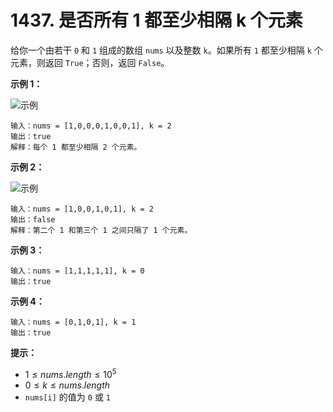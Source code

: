 # 1437. 是否所有 1 都至少相隔 k 个元素

给你一个由若干 `0` 和 `1` 组成的数组 `nums` 以及整数 `k`。如果所有 `1` 都至少相隔 `k` 个元素，则返回 `True`；否则，返回 `False`。

**示例 1：**

![示例](https://assets.leetcode-cn.com/aliyun-lc-upload/uploads/2020/05/03/sample_1_1791.png)

```()
输入：nums = [1,0,0,0,1,0,0,1], k = 2
输出：true
解释：每个 1 都至少相隔 2 个元素。
```

**示例 2：**

![示例](https://assets.leetcode-cn.com/aliyun-lc-upload/uploads/2020/05/03/sample_2_1791.png)

```()
输入：nums = [1,0,0,1,0,1], k = 2
输出：false
解释：第二个 1 和第三个 1 之间只隔了 1 个元素。
```

**示例 3：**

```()
输入：nums = [1,1,1,1,1], k = 0
输出：true
```

**示例 4：**

```()
输入：nums = [0,1,0,1], k = 1
输出：true
```

**提示：**

- $1 \leq nums.length \leq 10^5$
- $0 \leq k \leq nums.length$
- `nums[i]` 的值为 `0` 或 `1`
